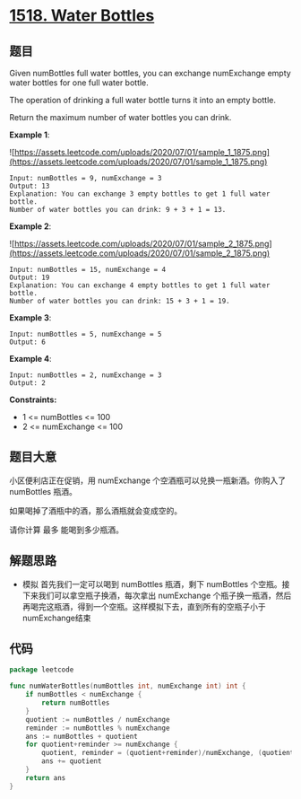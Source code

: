 # [1518. Water Bottles](https://leetcode-cn.com/problems/water-bottles/)

## 题目

Given numBottles full water bottles, you can exchange numExchange empty water bottles for one full water bottle.

The operation of drinking a full water bottle turns it into an empty bottle.

Return the maximum number of water bottles you can drink.

**Example 1**:

![https://assets.leetcode.com/uploads/2020/07/01/sample_1_1875.png](https://assets.leetcode.com/uploads/2020/07/01/sample_1_1875.png)

    Input: numBottles = 9, numExchange = 3
    Output: 13
    Explanation: You can exchange 3 empty bottles to get 1 full water bottle.
    Number of water bottles you can drink: 9 + 3 + 1 = 13.

**Example 2**:

![https://assets.leetcode.com/uploads/2020/07/01/sample_2_1875.png](https://assets.leetcode.com/uploads/2020/07/01/sample_2_1875.png)

    Input: numBottles = 15, numExchange = 4
    Output: 19
    Explanation: You can exchange 4 empty bottles to get 1 full water bottle.
    Number of water bottles you can drink: 15 + 3 + 1 = 19.

**Example 3**:

    Input: numBottles = 5, numExchange = 5
    Output: 6

**Example 4**:

    Input: numBottles = 2, numExchange = 3
    Output: 2

**Constraints:**

- 1 <= numBottles <= 100
- 2 <= numExchange <= 100

## 题目大意

小区便利店正在促销，用 numExchange 个空酒瓶可以兑换一瓶新酒。你购入了 numBottles 瓶酒。

如果喝掉了酒瓶中的酒，那么酒瓶就会变成空的。

请你计算 最多 能喝到多少瓶酒。

## 解题思路

- 模拟
首先我们一定可以喝到 numBottles 瓶酒，剩下 numBottles 个空瓶。接下来我们可以拿空瓶子换酒，每次拿出 numExchange 个瓶子换一瓶酒，然后再喝完这瓶酒，得到一个空瓶。这样模拟下去，直到所有的空瓶子小于numExchange结束

## 代码

```go
package leetcode

func numWaterBottles(numBottles int, numExchange int) int {
	if numBottles < numExchange {
		return numBottles
	}
	quotient := numBottles / numExchange
	reminder := numBottles % numExchange
	ans := numBottles + quotient
	for quotient+reminder >= numExchange {
		quotient, reminder = (quotient+reminder)/numExchange, (quotient+reminder)%numExchange
		ans += quotient
	}
	return ans
}
```